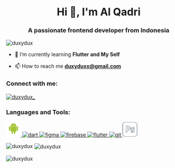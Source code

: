 <h1 align="center">Hi 👋, I'm Al Qadri</h1>
<h3 align="center">A passionate frontend developer from Indonesia</h3>

<p align="left"> <img src="https://komarev.com/ghpvc/?username=duxydux&label=Profile%20views&color=0e75b6&style=flat" alt="duxydux" /> </p>

- 🌱 I’m currently learning **Flutter and My Self**

- 📫 How to reach me **duxyduxx@gmail.com**

<h3 align="left">Connect with me:</h3>
<p align="left">
<a href="https://instagram.com/duxydux_" target="blank"><img align="center" src="https://raw.githubusercontent.com/rahuldkjain/github-profile-readme-generator/master/src/images/icons/Social/instagram.svg" alt="duxydux_" height="30" width="40" /></a>
</p>

<h3 align="left">Languages and Tools:</h3>
<p align="left"> <a href="https://developer.android.com" target="_blank" rel="noreferrer"> <img src="https://raw.githubusercontent.com/devicons/devicon/master/icons/android/android-original-wordmark.svg" alt="android" width="40" height="40"/> </a> <a href="https://dart.dev" target="_blank" rel="noreferrer"> <img src="https://www.vectorlogo.zone/logos/dartlang/dartlang-icon.svg" alt="dart" width="40" height="40"/> </a> <a href="https://www.figma.com/" target="_blank" rel="noreferrer"> <img src="https://www.vectorlogo.zone/logos/figma/figma-icon.svg" alt="figma" width="40" height="40"/> </a> <a href="https://firebase.google.com/" target="_blank" rel="noreferrer"> <img src="https://www.vectorlogo.zone/logos/firebase/firebase-icon.svg" alt="firebase" width="40" height="40"/> </a> <a href="https://flutter.dev" target="_blank" rel="noreferrer"> <img src="https://www.vectorlogo.zone/logos/flutterio/flutterio-icon.svg" alt="flutter" width="40" height="40"/> </a> <a href="https://git-scm.com/" target="_blank" rel="noreferrer"> <img src="https://www.vectorlogo.zone/logos/git-scm/git-scm-icon.svg" alt="git" width="40" height="40"/> </a> <a href="https://www.photoshop.com/en" target="_blank" rel="noreferrer"> <img src="https://raw.githubusercontent.com/devicons/devicon/master/icons/photoshop/photoshop-line.svg" alt="photoshop" width="40" height="40"/> </a> </p>

<p><img align="left" src="https://github-readme-stats.vercel.app/api/top-langs?username=duxydux&show_icons=true&locale=en&layout=compact" alt="duxydux" /></p>

<p>&nbsp;<img align="center" src="https://github-readme-stats.vercel.app/api?username=duxydux&show_icons=true&locale=en" alt="duxydux" /></p>

<p><img align="center" src="https://github-readme-streak-stats.herokuapp.com/?user=duxydux&" alt="duxydux" /></p>

